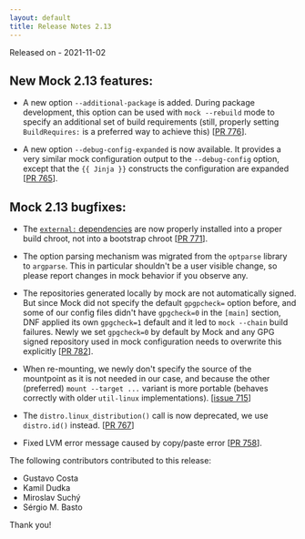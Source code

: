 ```yaml
---
layout: default
title: Release Notes 2.13
---
```


Released on - 2021-11-02


## New Mock 2.13 features:

* A new option `--additional-package` is added.  During package
  development, this option can be used with `mock --rebuild` mode to specify
  an additional set of build requirements (still, properly setting
  `BuildRequires:` is a preferred way to achieve this) [[PR 776][PR#776]].

* A new option `--debug-config-expanded` is now available.  It provides a very
  similar mock configuration output to the `--debug-config` option, except that
  the `{{ Jinja }}` constructs the configuration are expanded
  [[PR 765][PR#765]].

## Mock 2.13 bugfixes:

* The [`external:` dependencies](Feature-external-deps) are now properly
  installed into a proper build chroot, not into a bootstrap chroot
  [[PR 771][PR#771]].

* The option parsing mechanism was migrated from the `optparse` library to
  `argparse`.  This in particular shouldn't be a user visible change, so please
  report changes in mock behavior if you observe any.

* The repositories generated locally by mock are not automatically signed.  But
  since Mock did not specify the default `gpgpcheck=` option before, and some of
  our config files didn't have `gpgcheck=0` in the `[main]` section,
  DNF applied its own `gpgcheck=1` default and it led to `mock --chain` build
  failures.  Newly we set `gpgcheck=0` by default by Mock and any GPG signed
  repository used in mock configuration needs to overwrite this explicitly
  [[PR 782][PR#782]].

* When re-mounting, we newly don't specify the source of the mountpoint as it is
  not needed in our case, and because the other (preferred) `mount --target ...`
  variant is more portable (behaves correctly with older `util-linux`
  implementations). [[issue 715][issue#715]]

* The `distro.linux_distribution()` call is now deprecated, we use
  `distro.id()` instead.  [[PR 767][PR#767]]

* Fixed LVM error message caused by copy/paste error [[PR 758][PR#758]].


The following contributors contributed to this release:

 * Gustavo Costa
 * Kamil Dudka
 * Miroslav Suchý
 * Sérgio M. Basto

Thank you!

[PR#758]: https://github.com/rpm-software-management/mock/pull/758
[PR#765]: https://github.com/rpm-software-management/mock/pull/765
[PR#767]: https://github.com/rpm-software-management/mock/pull/767
[PR#776]: https://github.com/rpm-software-management/mock/pull/776
[PR#782]: https://github.com/rpm-software-management/mock/pull/782
[PR#771]: https://github.com/rpm-software-management/mock/pull/771
[issue#715]: https://github.com/rpm-software-management/mock/issues/715
